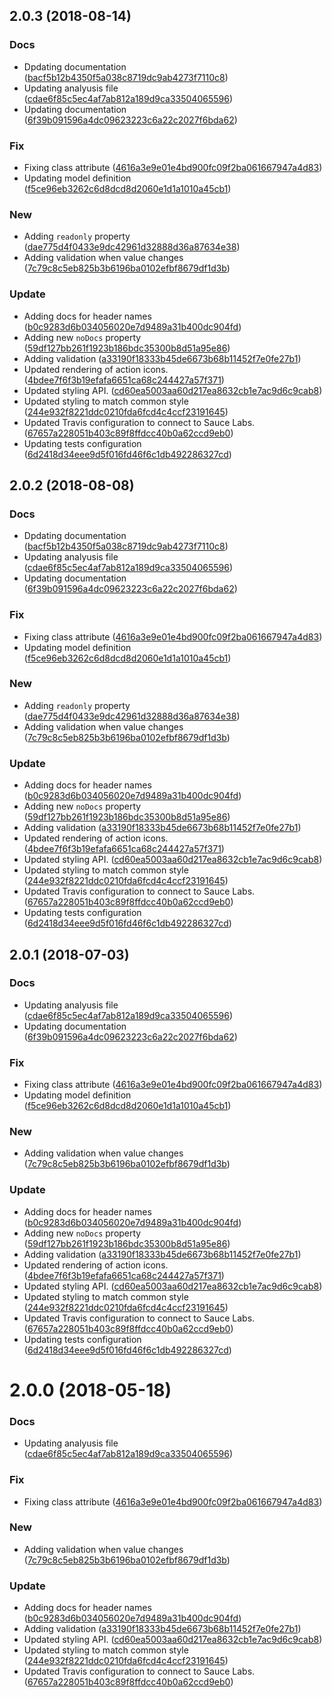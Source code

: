 <a name="2.0.3"></a>
## 2.0.3 (2018-08-14)


### Docs

* Dpdating documentation ([bacf5b12b4350f5a038c8719dc9ab4273f7110c8](https://github.com/advanced-rest-client/api-headers-form/commit/bacf5b12b4350f5a038c8719dc9ab4273f7110c8))
* Updating analyusis file ([cdae6f85c5ec4af7ab812a189d9ca33504065596](https://github.com/advanced-rest-client/api-headers-form/commit/cdae6f85c5ec4af7ab812a189d9ca33504065596))
* Updating documentation ([6f39b091596a4dc09623223c6a22c2027f6bda62](https://github.com/advanced-rest-client/api-headers-form/commit/6f39b091596a4dc09623223c6a22c2027f6bda62))

### Fix

* Fixing class attribute ([4616a3e9e01e4bd900fc09f2ba061667947a4d83](https://github.com/advanced-rest-client/api-headers-form/commit/4616a3e9e01e4bd900fc09f2ba061667947a4d83))
* Updating model definition ([f5ce96eb3262c6d8dcd8d2060e1d1a1010a45cb1](https://github.com/advanced-rest-client/api-headers-form/commit/f5ce96eb3262c6d8dcd8d2060e1d1a1010a45cb1))

### New

* Adding `readonly` property ([dae775d4f0433e9dc42961d32888d36a87634e38](https://github.com/advanced-rest-client/api-headers-form/commit/dae775d4f0433e9dc42961d32888d36a87634e38))
* Adding validation when value changes ([7c79c8c5eb825b3b6196ba0102efbf8679df1d3b](https://github.com/advanced-rest-client/api-headers-form/commit/7c79c8c5eb825b3b6196ba0102efbf8679df1d3b))

### Update

* Adding docs for header names ([b0c9283d6b034056020e7d9489a31b400dc904fd](https://github.com/advanced-rest-client/api-headers-form/commit/b0c9283d6b034056020e7d9489a31b400dc904fd))
* Adding new `noDocs` property ([59df127bb261f1923b186bdc35300b8d51a95e86](https://github.com/advanced-rest-client/api-headers-form/commit/59df127bb261f1923b186bdc35300b8d51a95e86))
* Adding validation ([a33190f18333b45de6673b68b11452f7e0fe27b1](https://github.com/advanced-rest-client/api-headers-form/commit/a33190f18333b45de6673b68b11452f7e0fe27b1))
* Updated rendering of action icons. ([4bdee7f6f3b19efafa6651ca68c244427a57f371](https://github.com/advanced-rest-client/api-headers-form/commit/4bdee7f6f3b19efafa6651ca68c244427a57f371))
* Updated styling API. ([cd60ea5003aa60d217ea8632cb1e7ac9d6c9cab8](https://github.com/advanced-rest-client/api-headers-form/commit/cd60ea5003aa60d217ea8632cb1e7ac9d6c9cab8))
* Updated styling to match common style ([244e932f8221ddc0210fda6fcd4c4ccf23191645](https://github.com/advanced-rest-client/api-headers-form/commit/244e932f8221ddc0210fda6fcd4c4ccf23191645))
* Updated Travis configuration to connect to Sauce Labs. ([67657a228051b403c89f8ffdcc40b0a62ccd9eb0](https://github.com/advanced-rest-client/api-headers-form/commit/67657a228051b403c89f8ffdcc40b0a62ccd9eb0))
* Updating tests configuration ([6d2418d34eee9d5f016fd46f6c1db492286327cd](https://github.com/advanced-rest-client/api-headers-form/commit/6d2418d34eee9d5f016fd46f6c1db492286327cd))



<a name="2.0.2"></a>
## 2.0.2 (2018-08-08)


### Docs

* Dpdating documentation ([bacf5b12b4350f5a038c8719dc9ab4273f7110c8](https://github.com/advanced-rest-client/api-headers-form/commit/bacf5b12b4350f5a038c8719dc9ab4273f7110c8))
* Updating analyusis file ([cdae6f85c5ec4af7ab812a189d9ca33504065596](https://github.com/advanced-rest-client/api-headers-form/commit/cdae6f85c5ec4af7ab812a189d9ca33504065596))
* Updating documentation ([6f39b091596a4dc09623223c6a22c2027f6bda62](https://github.com/advanced-rest-client/api-headers-form/commit/6f39b091596a4dc09623223c6a22c2027f6bda62))

### Fix

* Fixing class attribute ([4616a3e9e01e4bd900fc09f2ba061667947a4d83](https://github.com/advanced-rest-client/api-headers-form/commit/4616a3e9e01e4bd900fc09f2ba061667947a4d83))
* Updating model definition ([f5ce96eb3262c6d8dcd8d2060e1d1a1010a45cb1](https://github.com/advanced-rest-client/api-headers-form/commit/f5ce96eb3262c6d8dcd8d2060e1d1a1010a45cb1))

### New

* Adding `readonly` property ([dae775d4f0433e9dc42961d32888d36a87634e38](https://github.com/advanced-rest-client/api-headers-form/commit/dae775d4f0433e9dc42961d32888d36a87634e38))
* Adding validation when value changes ([7c79c8c5eb825b3b6196ba0102efbf8679df1d3b](https://github.com/advanced-rest-client/api-headers-form/commit/7c79c8c5eb825b3b6196ba0102efbf8679df1d3b))

### Update

* Adding docs for header names ([b0c9283d6b034056020e7d9489a31b400dc904fd](https://github.com/advanced-rest-client/api-headers-form/commit/b0c9283d6b034056020e7d9489a31b400dc904fd))
* Adding new `noDocs` property ([59df127bb261f1923b186bdc35300b8d51a95e86](https://github.com/advanced-rest-client/api-headers-form/commit/59df127bb261f1923b186bdc35300b8d51a95e86))
* Adding validation ([a33190f18333b45de6673b68b11452f7e0fe27b1](https://github.com/advanced-rest-client/api-headers-form/commit/a33190f18333b45de6673b68b11452f7e0fe27b1))
* Updated rendering of action icons. ([4bdee7f6f3b19efafa6651ca68c244427a57f371](https://github.com/advanced-rest-client/api-headers-form/commit/4bdee7f6f3b19efafa6651ca68c244427a57f371))
* Updated styling API. ([cd60ea5003aa60d217ea8632cb1e7ac9d6c9cab8](https://github.com/advanced-rest-client/api-headers-form/commit/cd60ea5003aa60d217ea8632cb1e7ac9d6c9cab8))
* Updated styling to match common style ([244e932f8221ddc0210fda6fcd4c4ccf23191645](https://github.com/advanced-rest-client/api-headers-form/commit/244e932f8221ddc0210fda6fcd4c4ccf23191645))
* Updated Travis configuration to connect to Sauce Labs. ([67657a228051b403c89f8ffdcc40b0a62ccd9eb0](https://github.com/advanced-rest-client/api-headers-form/commit/67657a228051b403c89f8ffdcc40b0a62ccd9eb0))
* Updating tests configuration ([6d2418d34eee9d5f016fd46f6c1db492286327cd](https://github.com/advanced-rest-client/api-headers-form/commit/6d2418d34eee9d5f016fd46f6c1db492286327cd))



<a name="2.0.1"></a>
## 2.0.1 (2018-07-03)


### Docs

* Updating analyusis file ([cdae6f85c5ec4af7ab812a189d9ca33504065596](https://github.com/advanced-rest-client/api-headers-form/commit/cdae6f85c5ec4af7ab812a189d9ca33504065596))
* Updating documentation ([6f39b091596a4dc09623223c6a22c2027f6bda62](https://github.com/advanced-rest-client/api-headers-form/commit/6f39b091596a4dc09623223c6a22c2027f6bda62))

### Fix

* Fixing class attribute ([4616a3e9e01e4bd900fc09f2ba061667947a4d83](https://github.com/advanced-rest-client/api-headers-form/commit/4616a3e9e01e4bd900fc09f2ba061667947a4d83))
* Updating model definition ([f5ce96eb3262c6d8dcd8d2060e1d1a1010a45cb1](https://github.com/advanced-rest-client/api-headers-form/commit/f5ce96eb3262c6d8dcd8d2060e1d1a1010a45cb1))

### New

* Adding validation when value changes ([7c79c8c5eb825b3b6196ba0102efbf8679df1d3b](https://github.com/advanced-rest-client/api-headers-form/commit/7c79c8c5eb825b3b6196ba0102efbf8679df1d3b))

### Update

* Adding docs for header names ([b0c9283d6b034056020e7d9489a31b400dc904fd](https://github.com/advanced-rest-client/api-headers-form/commit/b0c9283d6b034056020e7d9489a31b400dc904fd))
* Adding new `noDocs` property ([59df127bb261f1923b186bdc35300b8d51a95e86](https://github.com/advanced-rest-client/api-headers-form/commit/59df127bb261f1923b186bdc35300b8d51a95e86))
* Adding validation ([a33190f18333b45de6673b68b11452f7e0fe27b1](https://github.com/advanced-rest-client/api-headers-form/commit/a33190f18333b45de6673b68b11452f7e0fe27b1))
* Updated rendering of action icons. ([4bdee7f6f3b19efafa6651ca68c244427a57f371](https://github.com/advanced-rest-client/api-headers-form/commit/4bdee7f6f3b19efafa6651ca68c244427a57f371))
* Updated styling API. ([cd60ea5003aa60d217ea8632cb1e7ac9d6c9cab8](https://github.com/advanced-rest-client/api-headers-form/commit/cd60ea5003aa60d217ea8632cb1e7ac9d6c9cab8))
* Updated styling to match common style ([244e932f8221ddc0210fda6fcd4c4ccf23191645](https://github.com/advanced-rest-client/api-headers-form/commit/244e932f8221ddc0210fda6fcd4c4ccf23191645))
* Updated Travis configuration to connect to Sauce Labs. ([67657a228051b403c89f8ffdcc40b0a62ccd9eb0](https://github.com/advanced-rest-client/api-headers-form/commit/67657a228051b403c89f8ffdcc40b0a62ccd9eb0))
* Updating tests configuration ([6d2418d34eee9d5f016fd46f6c1db492286327cd](https://github.com/advanced-rest-client/api-headers-form/commit/6d2418d34eee9d5f016fd46f6c1db492286327cd))



<a name="2.0.0"></a>
# 2.0.0 (2018-05-18)


### Docs

* Updating analyusis file ([cdae6f85c5ec4af7ab812a189d9ca33504065596](https://github.com/advanced-rest-client/api-headers-form/commit/cdae6f85c5ec4af7ab812a189d9ca33504065596))

### Fix

* Fixing class attribute ([4616a3e9e01e4bd900fc09f2ba061667947a4d83](https://github.com/advanced-rest-client/api-headers-form/commit/4616a3e9e01e4bd900fc09f2ba061667947a4d83))

### New

* Adding validation when value changes ([7c79c8c5eb825b3b6196ba0102efbf8679df1d3b](https://github.com/advanced-rest-client/api-headers-form/commit/7c79c8c5eb825b3b6196ba0102efbf8679df1d3b))

### Update

* Adding docs for header names ([b0c9283d6b034056020e7d9489a31b400dc904fd](https://github.com/advanced-rest-client/api-headers-form/commit/b0c9283d6b034056020e7d9489a31b400dc904fd))
* Adding validation ([a33190f18333b45de6673b68b11452f7e0fe27b1](https://github.com/advanced-rest-client/api-headers-form/commit/a33190f18333b45de6673b68b11452f7e0fe27b1))
* Updated styling API. ([cd60ea5003aa60d217ea8632cb1e7ac9d6c9cab8](https://github.com/advanced-rest-client/api-headers-form/commit/cd60ea5003aa60d217ea8632cb1e7ac9d6c9cab8))
* Updated styling to match common style ([244e932f8221ddc0210fda6fcd4c4ccf23191645](https://github.com/advanced-rest-client/api-headers-form/commit/244e932f8221ddc0210fda6fcd4c4ccf23191645))
* Updated Travis configuration to connect to Sauce Labs. ([67657a228051b403c89f8ffdcc40b0a62ccd9eb0](https://github.com/advanced-rest-client/api-headers-form/commit/67657a228051b403c89f8ffdcc40b0a62ccd9eb0))



